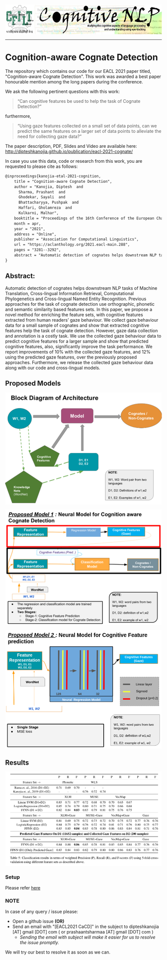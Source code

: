 <p align="center"><img src="logo.jpg" alt="logo" width="600" height="95"/></p>

<hr/>

# Cognition-aware Cognate Detection

The repository which contains our code for our EACL 2021 paper titled, "Cognition-aware Cognate Detection". This work was awarded a best paper honourable mention among the long papers during the conference.


We ask the following pertinent questions with this work:
> “Can cognitive features be used to help the
task of Cognate Detection?”

furthermore,

> “Using gaze features collected on a small set
of data points, can we predict the same features on
a larger set of data points to alleviate the need for
collecting gaze data?”

The paper description, PDF, Slides and Video are available here:
http://dipteshkanojia.github.io/publication/eacl-2021-cognate/

In case you use this data, code or research from this work, you are requested to please cite as follows:

```latex
@inproceedings{kanojia-etal-2021-cognition,
    title = "Cognition-aware Cognate Detection",
    author = "Kanojia, Diptesh  and
      Sharma, Prashant  and
      Ghodekar, Sayali  and
      Bhattacharyya, Pushpak  and
      Haffari, Gholamreza  and
      Kulkarni, Malhar",
    booktitle = "Proceedings of the 16th Conference of the European Chapter of the Association for Computational Linguistics: Main Volume",
    month = apr,
    year = "2021",
    address = "Online",
    publisher = "Association for Computational Linguistics",
    url = "https://aclanthology.org/2021.eacl-main.288",
    pages = "3281--3292",
    abstract = "Automatic detection of cognates helps downstream NLP tasks of Machine Translation, Cross-lingual Information Retrieval, Computational Phylogenetics and Cross-lingual Named Entity Recognition. Previous approaches for the task of cognate detection use orthographic, phonetic and semantic similarity based features sets. In this paper, we propose a novel method for enriching the feature sets, with cognitive features extracted from human readers{'} gaze behaviour. We collect gaze behaviour data for a small sample of cognates and show that extracted cognitive features help the task of cognate detection. However, gaze data collection and annotation is a costly task. We use the collected gaze behaviour data to predict cognitive features for a larger sample and show that predicted cognitive features, also, significantly improve the task performance. We report improvements of 10{\%} with the collected gaze features, and 12{\%} using the predicted gaze features, over the previously proposed approaches. Furthermore, we release the collected gaze behaviour data along with our code and cross-lingual models.",
}

```
## Abstract:

Automatic detection of cognates helps downstream NLP tasks of Machine Translation, Cross-lingual Information Retrieval, Computational Phylogenetics and Cross-lingual Named Entity Recognition. Previous approaches for the task of cognate detection use orthographic, phonetic and semantic similarity based features sets. In this paper, we propose a novel method for enriching the feature sets, with cognitive features extracted from human readers’ gaze behaviour. We collect gaze behaviour data for a small sample of cognates and show that extracted cognitive features help the task of cognate detection. However, gaze data collection and annotation is a costly task. We use the collected gaze behaviour data to predict cognitive features for a larger sample and show that predicted cognitive features, also, significantly improve the task performance. We report improvements of 10% with the collected gaze features, and 12% using the predicted gaze features, over the previously proposed approaches. Furthermore, we release the collected gaze behaviour data along with our code and cross-lingual models.


## Proposed Models

![Block Diagram](img/cacd-1.png)

  
![Proposed Model 1](img/cacd-2.png)

![Proposed Model 2](img/cacd-3.png)

## Results

![Results](img/cacd-4.png)


### Setup
Please refer [here](./Setup.md)

### NOTE
In case of any query / issue please:
* Open a github issue  **(OR)**
* Send an email with "[EACL2021 CaCD]" in the subject  to dipteshkanojia [AT] gmail [DOT] com ( or prashaantsharmaa [AT] gmail [DOT] com ) 
  * *Sending the email with subject will make it easier for us to resolve the issue promptly.* 

We will try our best to resolve it as soon as we can. 
